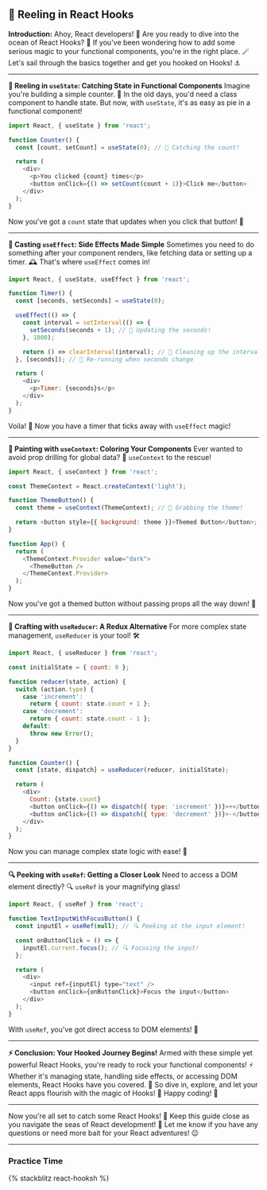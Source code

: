 ## 🎣 Reeling in React Hooks

**Introduction:**
Ahoy, React developers! 🌊 Are you ready to dive into the ocean of React Hooks? 🎣 If you've been wondering how to add some serious magic to your functional components, you're in the right place. 🪄 Let's sail through the basics together and get you hooked on Hooks! ⚓️

---

**🎣 Reeling in `useState`: Catching State in Functional Components**
Imagine you're building a simple counter. 🎯 In the old days, you'd need a class component to handle state. But now, with `useState`, it's as easy as pie in a functional component!

```javascript
import React, { useState } from 'react';

function Counter() {
  const [count, setCount] = useState(0); // 🎣 Catching the count!

  return (
    <div>
      <p>You clicked {count} times</p>
      <button onClick={() => setCount(count + 1)}>Click me</button>
    </div>
  );
}
```

Now you've got a `count` state that updates when you click that button! 🎉

---

**🌟 Casting `useEffect`: Side Effects Made Simple**
Sometimes you need to do something after your component renders, like fetching data or setting up a timer. 🕰 That's where `useEffect` comes in!

```javascript
import React, { useState, useEffect } from 'react';

function Timer() {
  const [seconds, setSeconds] = useState(0);

  useEffect(() => {
    const interval = setInterval(() => {
      setSeconds(seconds + 1); // 🌟 Updating the seconds!
    }, 1000);

    return () => clearInterval(interval); // 🌊 Cleaning up the interval
  }, [seconds]); // 🌟 Re-running when seconds change

  return (
    <div>
      <p>Timer: {seconds}s</p>
    </div>
  );
}
```

Voila! 🎩 Now you have a timer that ticks away with `useEffect` magic!

---

**🎨 Painting with `useContext`: Coloring Your Components**
Ever wanted to avoid prop drilling for global data? 🎨 `useContext` to the rescue!

```javascript
import React, { useContext } from 'react';

const ThemeContext = React.createContext('light');

function ThemeButton() {
  const theme = useContext(ThemeContext); // 🎨 Grabbing the theme!

  return <button style={{ background: theme }}>Themed Button</button>;
}

function App() {
  return (
    <ThemeContext.Provider value="dark">
      <ThemeButton />
    </ThemeContext.Provider>
  );
}
```

Now you've got a themed button without passing props all the way down! 🚀

---

**🔧 Crafting with `useReducer`: A Redux Alternative**
For more complex state management, `useReducer` is your tool! 🛠

```javascript
import React, { useReducer } from 'react';

const initialState = { count: 0 };

function reducer(state, action) {
  switch (action.type) {
    case 'increment':
      return { count: state.count + 1 };
    case 'decrement':
      return { count: state.count - 1 };
    default:
      throw new Error();
  }
}

function Counter() {
  const [state, dispatch] = useReducer(reducer, initialState);

  return (
    <div>
      Count: {state.count}
      <button onClick={() => dispatch({ type: 'increment' })}>+</button>
      <button onClick={() => dispatch({ type: 'decrement' })}>-</button>
    </div>
  );
}
```

Now you can manage complex state logic with ease! 💪

---

**🔍 Peeking with `useRef`: Getting a Closer Look**
Need to access a DOM element directly? 🔍 `useRef` is your magnifying glass!

```javascript
import React, { useRef } from 'react';

function TextInputWithFocusButton() {
  const inputEl = useRef(null); // 🔍 Peeking at the input element!

  const onButtonClick = () => {
    inputEl.current.focus(); // 🔍 Focusing the input!
  };

  return (
    <div>
      <input ref={inputEl} type="text" />
      <button onClick={onButtonClick}>Focus the input</button>
    </div>
  );
}
```

With `useRef`, you've got direct access to DOM elements! 🎯

---

**⚡️ Conclusion: Your Hooked Journey Begins!**
Armed with these simple yet powerful React Hooks, you're ready to rock your functional components! ⚡️ Whether it's managing state, handling side effects, or accessing DOM elements, React Hooks have you covered. 🚀 So dive in, explore, and let your React apps flourish with the magic of Hooks! 🌟 Happy coding! 🎉

---

Now you're all set to catch some React Hooks! 🎣 Keep this guide close as you navigate the seas of React development! 🌊 Let me know if you have any questions or need more bait for your React adventures! 😉


---

### Practice Time

{% stackblitz react-hooksh %}
